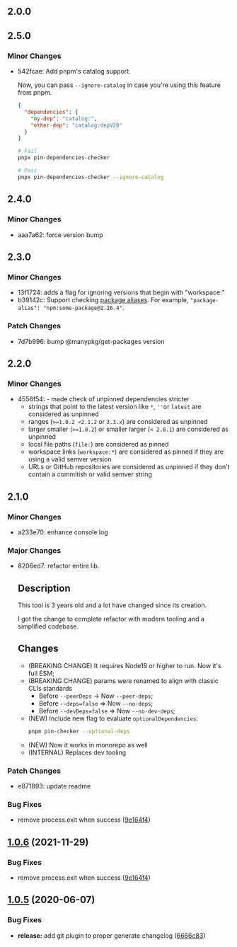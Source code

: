 ## 2.0.0

## 2.5.0

### Minor Changes

- 542fcae: Add pnpm's catalog support.

  Now, you can pass `--ignore-catalog` in case you're using this feature from pnpm.

  ```json
  {
    "dependencies": {
      "my-dep": "catalog:",
      "other-dep": "catalog:depV20"
    }
  }
  ```

  ```bash
  # Fail
  pnpx pin-dependencies-checker

  # Pass
  pnpx pin-dependencies-checker --ignore-catalog
  ```

## 2.4.0

### Minor Changes

- aaa7a62: force version bump

## 2.3.0

### Minor Changes

- 13f1724: adds a flag for ignoring versions that begin with "workspace:"
- b39142c: Support checking [package aliases](https://pnpm.io/aliases). For example, `"package-alias": "npm:some-package@2.26.4"`.

### Patch Changes

- 7d7b996: bump @manypkg/get-packages version

## 2.2.0

### Minor Changes

- 4556f54: - made check of unpinned dependencies stricter
  - strings that point to the latest version like `*`, `''`or `latest` are considered as unpinned
  - ranges (`>=1.0.2 <2.1.2` or `3.3.x`) are considered as unpinned
  - larger smaller (`>=1.0.2`) or smaller larger (`< 2.0.1`) are considered as unpinned
  - local file paths (`file:`) are considered as pinned
  - workspace links (`workspace:*`) are considered as pinned if they are using a valid semver version
  - URLs or GitHub repositories are considered as unpinned if they don't contain a commitish or valid semver string

## 2.1.0

### Minor Changes

- a233e70: enhance console log

### Major Changes

- 8206ed7: refactor entire lib.

  ## Description

  This tool is 3 years old and a lot have changed since its creation.

  I got the change to complete refactor with modern tooling and a simplified codebase.

  ## Changes

  - (BREAKING CHANGE) It requires Node18 or higher to run. Now it's full ESM;
  - (BREAKING CHANGE) params were renamed to align with classic CLIs standards
    - Before `--peerDeps` -> Now `--peer-deps`;
    - Before `--deps=false` => Now `--no-deps`;
    - Before `--devDeps=false` => Now `--no-dev-deps`;
  - (NEW) Include new flag to evaluate `optionalDependencies`:
    ```bash
    pnpm pin-checker --optional-deps
    ```
  - (NEW) Now it works in monorepo as well
  - (INTERNAL) Replaces dev tooling

### Patch Changes

- e871893: update readme

### Bug Fixes

- remove process.exit when success ([9e164f4](https://github.com/raulfdm/pin-dependencies-checker/commit/9e164f49c15fcf7a654f7e154aec60d4b2b61d98))

## [1.0.6](https://github.com/raulfdm/pin-dependencies-checker/compare/v1.0.5...v1.0.6) (2021-11-29)

### Bug Fixes

- remove process.exit when success ([9e164f4](https://github.com/raulfdm/pin-dependencies-checker/commit/9e164f49c15fcf7a654f7e154aec60d4b2b61d98))

## [1.0.5](https://github.com/raulfdm/pin-dependencies-checker/compare/v1.0.4...v1.0.5) (2020-06-07)

### Bug Fixes

- **release:** add git plugin to proper generate changelog ([6666c83](https://github.com/raulfdm/pin-dependencies-checker/commit/6666c83eb18a54ca271956516c10c2bc64d45568))
